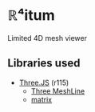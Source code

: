 # ℝ⁴itum
Limited 4D mesh viewer

## Libraries used
* [Three.JS](https://threejs.org/) (r115)
	* [Three MeshLine](https://github.com/axion014/threejs-meshline)
	* [matrix](https://github.com/raghavgujjar/matrix)